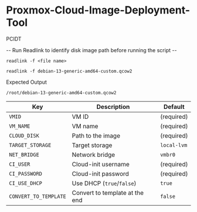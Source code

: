 # Proxmox-Cloud-Image-Deployment-Tool
PCIDT


-- Run Readlink to identify disk image path before running the script --

```
readlink -f <file name>

readlink -f debian-13-generic-amd64-custom.qcow2
```

Expected Output
```
/root/debian-13-generic-amd64-custom.qcow2
```

| Key                   | Description                    | Default     |
| --------------------- | ------------------------------ | ----------- |
| `VMID`                | VM ID                          | (required)  |
| `VM_NAME`             | VM name                        | (required)  |
| `CLOUD_DISK`          | Path to the image              | (required)  |
| `TARGET_STORAGE`      | Target storage                 | `local-lvm` |
| `NET_BRIDGE`          | Network bridge                 | `vmbr0`     |
| `CI_USER`             | Cloud-init username            | (required)  |
| `CI_PASSWORD`         | Cloud-init password            | (required)  |
| `CI_USE_DHCP`         | Use DHCP (`true`/`false`)      | `true`      |
| `CONVERT_TO_TEMPLATE` | Convert to template at the end | `false`     |
